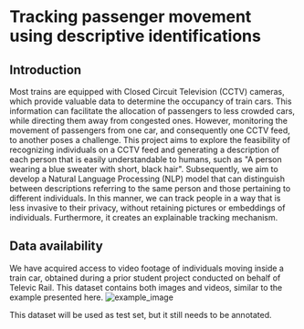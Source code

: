 # Tracking passenger movement using descriptive identifications
## Introduction
Most trains are equipped with Closed Circuit Television (CCTV) cameras, which provide valuable data to determine the occupancy of train cars. This information can facilitate the allocation of passengers to less crowded cars, while directing them away from congested ones. However, monitoring the movement of passengers from one car, and consequently one CCTV feed, to another poses a challenge. This project aims to explore the feasibility of recognizing individuals on a CCTV feed and generating a description of each person that is easily understandable to humans, such as "A person wearing a blue sweater with short, black hair". Subsequently, we aim to develop a Natural Language Processing (NLP) model that can distinguish between descriptions referring to the same person and those pertaining to different individuals. In this manner, we can track people in a way that is less invasive to their privacy, without retaining pictures or embeddings of individuals. Furthermore, it creates an explainable tracking mechanism.

## Data availability
We have acquired access to video footage of individuals moving inside a train car, obtained during a prior student project conducted on behalf of Televic Rail. This dataset contains both images and videos, similar to the example presented here. ![example_image](https://github.com/bsdeprez/cv_and_nlp/blob/main/Data/ExampleImageTestData.JPG)

This dataset will be used as test set, but it still needs to be annotated.

